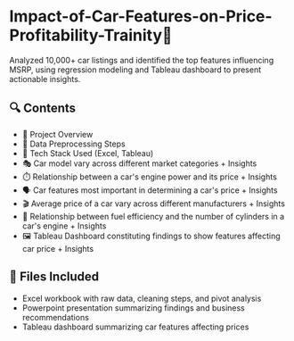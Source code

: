 # Impact-of-Car-Features-on-Price-Profitability-Trainity🚗
Analyzed 10,000+ car listings and identified the top features influencing MSRP, using regression modeling and Tableau dashboard to present actionable insights.
## 🔍 Contents
- 📄 Project Overview
- 🧹 Data Preprocessing Steps
- 🧰 Tech Stack Used (Excel, Tableau)
- 🎭 Car model vary across different market categories + Insights 
- ⏱️ Relationship between a car's engine power and its price + Insights 
- 🗣️ Car features most important in determining a car's price + Insights 
- 🎬 Average price of a car vary across different manufacturers + Insights 
- 💸 Relationship between fuel efficiency and the number of cylinders in a car's engine + Insights
- 🖼️ Tableau Dashboard constituting findings to show features affecting car price + Insights

## 📁 Files Included
- Excel workbook with raw data, cleaning steps, and pivot analysis
- Powerpoint presentation summarizing findings and business recommendations
- Tableau dashboard summarizing car features affecting prices
